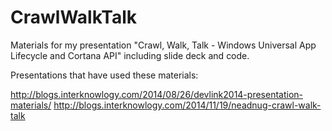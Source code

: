 CrawlWalkTalk
=============

Materials for my presentation "Crawl, Walk, Talk - Windows Universal App Lifecycle and Cortana API" including slide deck and code.

Presentations that have used these materials:

http://blogs.interknowlogy.com/2014/08/26/devlink2014-presentation-materials/
http://blogs.interknowlogy.com/2014/11/19/neadnug-crawl-walk-talk
